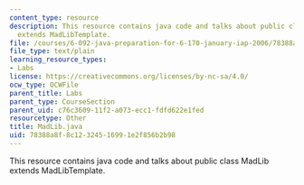 ```yaml
---
content_type: resource
description: This resource contains java code and talks about public class MadLib
  extends MadLibTemplate.
file: /courses/6-092-java-preparation-for-6-170-january-iap-2006/78388a8f8c12324516991e2f856b2b98_MadLib.java
file_type: text/plain
learning_resource_types:
- Labs
license: https://creativecommons.org/licenses/by-nc-sa/4.0/
ocw_type: OCWFile
parent_title: Labs
parent_type: CourseSection
parent_uid: c76c3609-11f2-a073-ecc1-fdfd622e1fed
resourcetype: Other
title: MadLib.java
uid: 78388a8f-8c12-3245-1699-1e2f856b2b98
---
```

This resource contains java code and talks about public class MadLib extends MadLibTemplate.